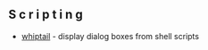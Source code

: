 ## S c r i p t i n g

- [whiptail](https://www.tutorialspoint.com/unix_commands/whiptail.htm) - display dialog boxes from shell scripts 
